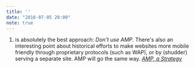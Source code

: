 ```yaml
---
title: ''
date: "2018-07-05 20:00"
note: true
---
```


1) is absolutely the best approach: _Don't use AMP_. There's also an interesting point about historical efforts to make websites more mobile friendly through proprietary protocols (such as WAP), or by (shudder) serving a separate site. AMP will go the same way. <cite><a href="https://meiert.com/en/blog/amp-strategy/">AMP, a Strategy</a></cite>
